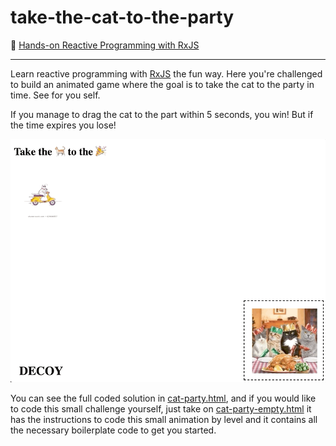 # take-the-cat-to-the-party

📝 <a href="https://goodguydaniel com/blog/hands-on-reactive-programming-rxjs" target="_blank" title="Hands-on Reactive Programming with RxJS | goodguydaniel.com">Hands-on Reactive Programming with RxJS</a>

___

Learn reactive programming with [RxJS](https://rxjs-dev.firebaseapp.com/guide/overview) the fun way. Here you're challenged to build an animated game where the goal is to take the cat to the party in time. See for you self.

If you manage to drag the cat to the part within 5 seconds, you win! But if the time expires you lose!

![react-d3-graph gif sample](./demo.gif?raw=true)

You can see the full coded solution in [cat-party.html](./cat-party.html), and if you would like to code this small challenge yourself, just take on [cat-party-empty.html](./cat-party-empty.html) it has the instructions to code this small animation by level and it contains all the necessary boilerplate code to get you started.